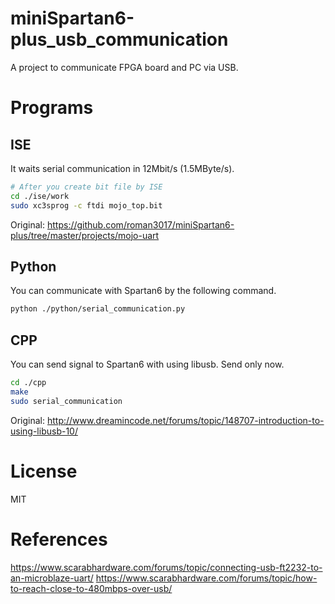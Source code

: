 # miniSpartan6-plus_usb_communication
A project to communicate FPGA board and PC via USB.

# Programs
## ISE
It waits serial communication in 12Mbit/s (1.5MByte/s).

```sh
# After you create bit file by ISE
cd ./ise/work
sudo xc3sprog -c ftdi mojo_top.bit
```
Original: https://github.com/roman3017/miniSpartan6-plus/tree/master/projects/mojo-uart

## Python
You can communicate with Spartan6 by the following command.

```sh
python ./python/serial_communication.py
```

## CPP
You can send signal to Spartan6 with using libusb. Send only now.

```sh
cd ./cpp
make
sudo serial_communication
```
Original: http://www.dreamincode.net/forums/topic/148707-introduction-to-using-libusb-10/

# License
MIT

# References
https://www.scarabhardware.com/forums/topic/connecting-usb-ft2232-to-an-microblaze-uart/
https://www.scarabhardware.com/forums/topic/how-to-reach-close-to-480mbps-over-usb/
